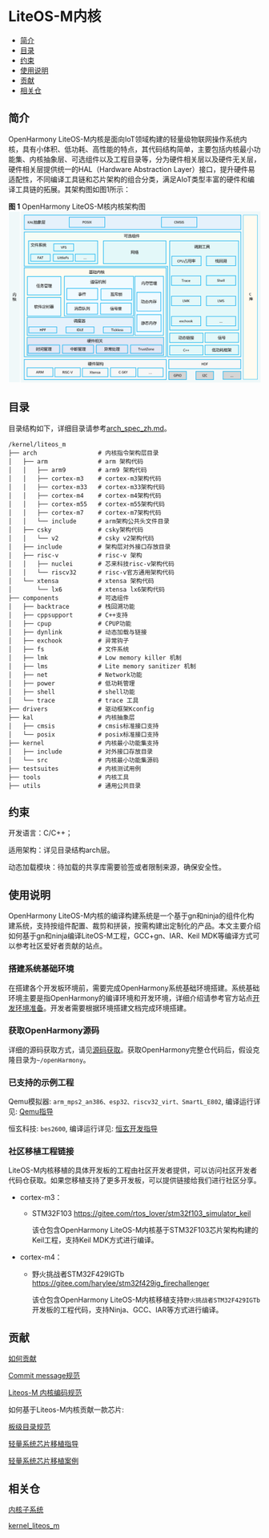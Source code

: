 # LiteOS-M内核<a name="ZH-CN_TOPIC_0000001096757661"></a>

-   [简介](#section11660541593)
-   [目录](#section161941989596)
-   [约束](#section119744591305)
-   [使用说明](#section3732185231214)
-   [贡献](#section1371123476307)
-   [相关仓](#section1371113476307)

## 简介<a name="section11660541593"></a>

OpenHarmony LiteOS-M内核是面向IoT领域构建的轻量级物联网操作系统内核，具有小体积、低功耗、高性能的特点，其代码结构简单，主要包括内核最小功能集、内核抽象层、可选组件以及工程目录等，分为硬件相关层以及硬件无关层，硬件相关层提供统一的HAL（Hardware Abstraction Layer）接口，提升硬件易适配性，不同编译工具链和芯片架构的组合分类，满足AIoT类型丰富的硬件和编译工具链的拓展。其架构图如图1所示：

**图 1**  OpenHarmony LiteOS-M核内核架构图<a name="fig0865152210223"></a>
![](figures/OpenHarmony-LiteOS-M核内核架构图.png "OpenHarmony-LiteOS-M核内核架构图")

## 目录<a name="section161941989596"></a>

目录结构如下，详细目录请参考[arch_spec_zh.md](arch_spec_zh.md)。

```
/kernel/liteos_m
├── arch                 # 内核指令架构层目录
│   ├── arm              # arm 架构代码
│   │   ├── arm9         # arm9 架构代码
│   │   ├── cortex-m3    # cortex-m3架构代码
│   │   ├── cortex-m33   # cortex-m33架构代码
│   │   ├── cortex-m4    # cortex-m4架构代码
│   │   ├── cortex-m55   # cortex-m55架构代码
│   │   ├── cortex-m7    # cortex-m7架构代码
│   │   └── include      # arm架构公共头文件目录
│   ├── csky             # csky架构代码
│   │   └── v2           # csky v2架构代码
│   ├── include          # 架构层对外接口存放目录
│   ├── risc-v           # risc-v 架构
│   │   ├── nuclei       # 芯来科技risc-v架构代码
│   │   └── riscv32      # risc-v官方通用架构代码
│   └── xtensa           # xtensa 架构代码
│       └── lx6          # xtensa lx6架构代码
├── components           # 可选组件
│   ├── backtrace        # 栈回溯功能
│   ├── cppsupport       # C++支持
│   ├── cpup             # CPUP功能
│   ├── dynlink          # 动态加载与链接
│   ├── exchook          # 异常钩子
│   ├── fs               # 文件系统
│   ├── lmk              # Low memory killer 机制
│   ├── lms              # Lite memory sanitizer 机制
│   ├── net              # Network功能
│   ├── power            # 低功耗管理
│   ├── shell            # shell功能
│   └── trace            # trace 工具
├── drivers              # 驱动框架Kconfig
├── kal                  # 内核抽象层
│   ├── cmsis            # cmsis标准接口支持
│   └── posix            # posix标准接口支持
├── kernel               # 内核最小功能集支持
│   ├── include          # 对外接口存放目录
│   └── src              # 内核最小功能集源码
├── testsuites           # 内核测试用例
├── tools                # 内核工具
├── utils                # 通用公共目录
```

## 约束<a name="section119744591305"></a>

开发语言：C/C++；

适用架构：详见目录结构arch层。

动态加载模块：待加载的共享库需要验签或者限制来源，确保安全性。

## 使用说明<a name="section3732185231214"></a>

OpenHarmony
LiteOS-M内核的编译构建系统是一个基于gn和ninja的组件化构建系统，支持按组件配置、裁剪和拼装，按需构建出定制化的产品。本文主要介绍如何基于gn和ninja编译LiteOS-M工程，GCC+gn、IAR、Keil MDK等编译方式可以参考社区爱好者贡献的站点。

### 搭建系统基础环境

在搭建各个开发板环境前，需要完成OpenHarmony系统基础环境搭建。系统基础环境主要是指OpenHarmony的编译环境和开发环境，详细介绍请参考官方站点[开发环境准备](https://gitee.com/openharmony/docs/blob/master/zh-cn/device-dev/quick-start/Readme-CN.md)。开发者需要根据环境搭建文档完成环境搭建。

### 获取OpenHarmony源码

详细的源码获取方式，请见[源码获取](https://gitee.com/openharmony/docs/blob/HEAD/zh-cn/device-dev/get-code/sourcecode-acquire.md)。获取OpenHarmony完整仓代码后，假设克隆目录为`~/openHarmony`。

### 已支持的示例工程

Qemu模拟器: `arm_mps2_an386、esp32、riscv32_virt、SmartL_E802`, 编译运行详见: [Qemu指导](https://gitee.com/openharmony/device_qemu)

恒玄科技: `bes2600`, 编译运行详见: [恒玄开发指导](https://gitee.com/openharmony/device_soc_bestechnic)

### 社区移植工程链接

LiteOS-M内核移植的具体开发板的工程由社区开发者提供，可以访问社区开发者代码仓获取。如果您移植支持了更多开发板，可以提供链接给我们进行社区分享。

-   cortex-m3：

    - STM32F103   https://gitee.com/rtos_lover/stm32f103_simulator_keil

        该仓包含OpenHarmony LiteOS-M内核基于STM32F103芯片架构构建的Keil工程，支持Keil MDK方式进行编译。

-   cortex-m4：

    - 野火挑战者STM32F429IGTb   https://gitee.com/harylee/stm32f429ig_firechallenger

        该仓包含OpenHarmony LiteOS-M内核移植支持`野火挑战者STM32F429IGTb`开发板的工程代码，支持Ninja、GCC、IAR等方式进行编译。

## 贡献<a name="section1371123476307"></a>

[如何贡献](https://gitee.com/openharmony/docs/blob/HEAD/zh-cn/contribute/%E5%8F%82%E4%B8%8E%E8%B4%A1%E7%8C%AE.md)

[Commit message规范](https://gitee.com/openharmony/kernel_liteos_m/wikis/Commit%20message%E8%A7%84%E8%8C%83)

[Liteos-M 内核编码规范](https://gitee.com/openharmony/kernel_liteos_m/wikis/OpenHarmony%E8%BD%BB%E5%86%85%E6%A0%B8%E7%BC%96%E7%A0%81%E8%A7%84%E8%8C%83)

如何基于Liteos-M内核贡献一款芯片:

[板级目录规范](https://gitee.com/openharmony/docs/blob/HEAD/zh-cn/device-dev/porting/porting-chip-board-overview.md)

[轻量系统芯片移植指导](https://gitee.com/openharmony/docs/blob/master/zh-cn/device-dev/porting/porting-minichip.md)

[轻量系统芯片移植案例](https://gitee.com/openharmony/docs/blob/master/zh-cn/device-dev/porting/porting-minichip-cases.md)

## 相关仓<a name="section1371113476307"></a>

[内核子系统](https://gitee.com/openharmony/docs/blob/HEAD/zh-cn/readme/%E5%86%85%E6%A0%B8%E5%AD%90%E7%B3%BB%E7%BB%9F.md)

[kernel\_liteos\_m](https://gitee.com/openharmony/kernel_liteos_m/blob/master/README_zh.md)

